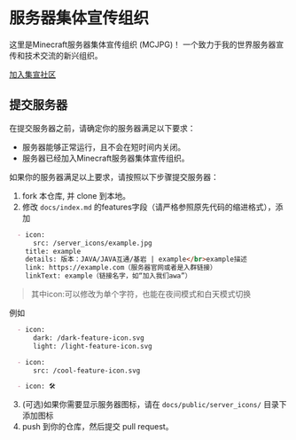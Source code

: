 # 服务器集体宣传组织

这里是Minecraft服务器集体宣传组织 (MCJPG)！
一个致力于我的世界服务器宣传和技术交流的新兴组织。

[加入集宣社区](https://qm.qq.com/q/IYXWBvyHS0)

## 提交服务器

在提交服务器之前，请确定你的服务器满足以下要求：

- 服务器能够正常运行，且不会在短时间内关闭。
- 服务器已经加入Minecraft服务器集体宣传组织。

如果你的服务器满足以上要求，请按照以下步骤提交服务器：

1. fork 本仓库, 并 clone 到本地。
2. 修改 `docs/index.md` 的features字段（请严格参照原先代码的缩进格式），添加

``` index.md
  - icon:
      src: /server_icons/example.jpg
    title: example
    details: 版本：JAVA/JAVA互通/基岩 | example</br>example描述
    link: https://example.com（服务器官网或者是入群链接）
    linkText: example（链接名字，如“加入我们awa”）
```

>其中icon:可以修改为单个字符，也能在夜间模式和白天模式切换

例如

``` index.md
  - icon:
      dark: /dark-feature-icon.svg
      light: /light-feature-icon.svg
```

``` index.md
  - icon:
      src: /cool-feature-icon.svg
```

``` index.md
  - icon: 🛠️
```

3. (可选)如果你需要显示服务器图标，请在 `docs/public/server_icons/` 目录下添加图标
4. push 到你的仓库，然后提交 pull request。
